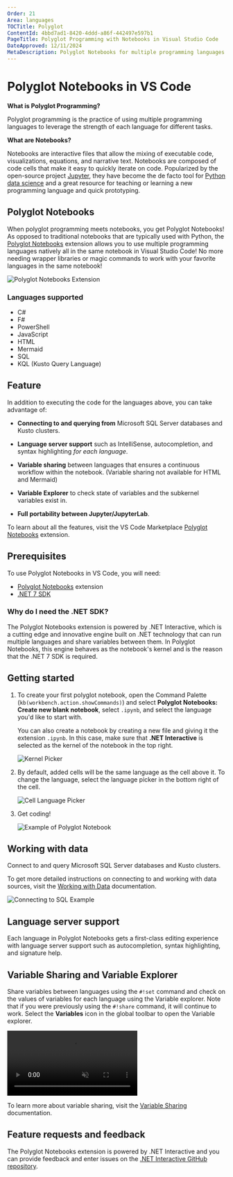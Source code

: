 ```yaml
---
Order: 21
Area: languages
TOCTitle: Polyglot
ContentId: 4bbd7ad1-8420-4ddd-a86f-442497e597b1
PageTitle: Polyglot Programming with Notebooks in Visual Studio Code
DateApproved: 12/11/2024
MetaDescription: Polyglot Notebooks for multiple programming languages in Visual Studio Code.
---
```

# Polyglot Notebooks in VS Code

**What is Polyglot Programming?**

Polyglot programming is the practice of using multiple programming languages to leverage the strength of each language for different tasks.

**What are Notebooks?**

Notebooks are interactive files that allow the mixing of executable code, visualizations, equations, and narrative text. Notebooks are composed of code cells that make it easy to quickly iterate on code. Popularized by the open-source project [Jupyter](https://jupyter.org/), they have become the de facto tool for [Python data science](/docs/datascience/overview.md) and a great resource for teaching or learning a new programming language and quick prototyping.

## Polyglot Notebooks

When polyglot programming meets notebooks, you get Polyglot Notebooks! As opposed to traditional notebooks that are typically used with Python, the [Polyglot Notebooks](https://marketplace.visualstudio.com/items?itemName=ms-dotnettools.dotnet-interactive-vscode) extension allows you to use multiple programming languages natively all in the same notebook in Visual Studio Code! No more needing wrapper libraries or magic commands to work with your favorite languages in the same notebook!

![Polyglot Notebooks Extension](images/polyglot/polyglot_ext.png)

### Languages supported

- C#
- F#
- PowerShell
- JavaScript
- HTML
- Mermaid
- SQL
- KQL (Kusto Query Language)

## Feature

In addition to executing the code for the languages above, you can take advantage of:

- **Connecting to and querying from** Microsoft SQL Server databases and Kusto clusters.

- **Language server support** such as IntelliSense, autocompletion, and syntax highlighting _for each language_.

- **Variable sharing** between languages that ensures a continuous workflow within the notebook. (Variable sharing not available for HTML and Mermaid)

- **Variable Explorer** to check state of variables and the subkernel variables exist in.

- **Full portability between Jupyter/JupyterLab**.

To learn about all the features, visit the VS Code Marketplace [Polyglot Notebooks](https://marketplace.visualstudio.com/items?itemName=ms-dotnettools.dotnet-interactive-vscode) extension.

## Prerequisites

To use Polyglot Notebooks in VS Code, you will need:

- [Polyglot Notebooks](https://marketplace.visualstudio.com/items?itemName=ms-dotnettools.dotnet-interactive-vscode) extension
- [.NET 7 SDK](https://dotnet.microsoft.com/en-us/download/dotnet/7.0)

### Why do I need the .NET SDK?

The Polyglot Notebooks extension is powered by .NET Interactive, which is a cutting edge and innovative engine built on .NET technology that can run multiple languages and share variables between them. In Polyglot Notebooks, this engine behaves as the notebook's kernel and is the reason that the .NET 7 SDK is required.

## Getting started

1. To create your first polyglot notebook, open the Command Palette (`kb(workbench.action.showCommands)`) and select **Polyglot Notebooks: Create new blank notebook**, select `.ipynb`, and select the language you'd like to start with.

   You can also create a notebook by creating a new file and giving it the extension `.ipynb`. In this case, make sure that **.NET Interactive** is selected as the kernel of the notebook in the top right.

   ![Kernel Picker](images/polyglot/kernel_picker.png)

2. By default, added cells will be the same language as the cell above it. To change the language, select the language picker in the bottom right of the cell.

   ![Cell Language Picker](images/polyglot/language_picker.png)

3. Get coding!

   ![Example of Polyglot Notebook](images/polyglot/polyglot_nb_example.png)

## Working with data

Connect to and query Microsoft SQL Server databases and Kusto clusters.

To get more detailed instructions on connecting to and working with data sources, visit the [Working with Data](https://github.com/dotnet/interactive/blob/main/docs/working-with-data.md) documentation.

![Connecting to SQL Example](images/polyglot/SQL_connection_example.png)

## Language server support

Each language in Polyglot Notebooks gets a first-class editing experience with language server support such as autocompletion, syntax highlighting, and signature help.

## Variable Sharing and Variable Explorer

Share variables between languages using the `#!set` command and check on the values of variables for each language using the Variable explorer. Note that if you were previously using the `#!share` command, it will continue to work. Select the **Variables** icon in the global toolbar to open the Variable explorer.

<video src="images/polyglot/SQLJavaScript.mp4" placeholder="images/polyglot/SQLJavaScript.mp4" autoplay loop controls muted title="Video showing user sharing variables between SQL and JavaScript">
    Sorry, your browser doesn't support HTML 5 video.
</video>

To learn more about variable sharing, visit the [Variable Sharing](https://github.com/dotnet/interactive/blob/main/docs/variable-sharing.md) documentation.

## Feature requests and feedback

The Polyglot Notebooks extension is powered by .NET Interactive and you can provide feedback and enter issues on the [.NET Interactive GitHub repository](https://github.com/dotnet/interactive/issues).
